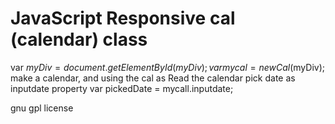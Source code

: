 # JavaScript Responsive cal (calendar) class
var $myDiv = document.getElementById(myDiv);
var mycal = new Cal($myDiv);
make a calendar, and using the cal as 
Read the calendar pick date as inputdate property
var pickedDate = mycall.inputdate;

gnu gpl license
